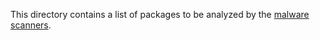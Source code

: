 This directory contains a list of packages to be analyzed by the [malware scanners](../malware_scanners).
